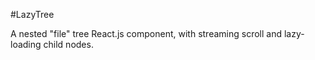 #LazyTree

A nested "file" tree React.js component, with streaming scroll and lazy-loading child nodes.
